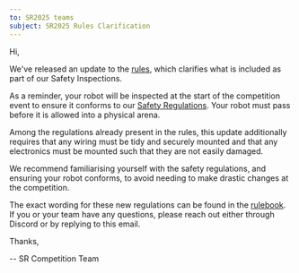 ```yaml
---
to: SR2025 teams
subject: SR2025 Rules Clarification
---
```


Hi,

We've released an update to the [rules][rulebook], which clarifies what is included as part of our Safety Inspections.

As a reminder, your robot will be inspected at the start of the competition event to ensure it conforms to our [Safety Regulations](https://studentrobotics.org/docs/rules/safety_regulations). Your robot must pass before it is allowed into a physical arena.

Among the regulations already present in the rules, this update additionally requires that any wiring must be tidy and securely mounted and that any electronics must be mounted such that they are not easily damaged.

We recommend familiarising yourself with the safety regulations, and ensuring your robot conforms, to avoid needing to make drastic changes at the competition.

The exact wording for these new regulations can be found in the [rulebook][rulebook]. If you or your team have any questions, please reach out either through Discord or by replying to this email.

Thanks,

-- SR Competition Team

[rulebook]: https://studentrobotics.org/docs/rules/
